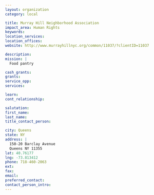 ```yaml
---
layout: organization
category: local

title: Murray Hill Neighborhood Association
impact_area: Human Rights
keywords: 
location_services: 
location_offices: 
website: http://www.murrayhillnyc.org/common/11037/?clientID=11037

description: 
mission: |
  Food pantry

cash_grants: 
grants: 
service_opp: 
services: 

learn: 
cont_relationship: 

salutation: 
first_name: 
last_name: 
title_contact_person: 

city: Queens
state: NY
address: |
  150-20 Barclay Avenue  
  Queens NY 11355
lat: 40.76177
lng: -73.813412
phone: 718-460-2063
ext: 
fax: 
email: 
preferred_contact: 
contact_person_intro: 
---
```

